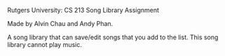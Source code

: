 Rutgers University: CS 213 Song Library Assignment

Made by Alvin Chau and Andy Phan.

A song library that can save/edit songs that you add to the list. This song library cannot play music.

